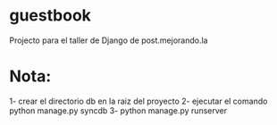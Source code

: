 guestbook
=========

Projecto para el taller de Django de post.mejorando.la

Nota:
====
1- crear el directorio db en la raiz del proyecto
2- ejecutar el comando python manage.py syncdb
3- python manage.py runserver
